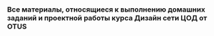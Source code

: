 ### Все материалы, относящиеся к выполнению домашних заданий и проектной работы курса Дизайн сети ЦОД от OTUS

  [Homework]: (https://github.com/R0gerWilco/OTUS_DC/tree/main/Homework)
  [Project]: (https://github.com/R0gerWilco/OTUS_DC/tree/main/Project)
